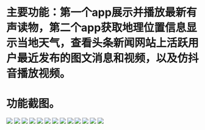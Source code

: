 # 主要功能：第一个app展示并播放最新有声读物，第二个app获取地理位置信息显示当地天气，查看头条新闻网站上活跃用户最近发布的图文消息和视频，以及仿抖音播放视频。

# 功能截图。


![](readmeImgSmall/18B514DB-3766-4FB2-8CF2-927912020309.jpeg)
![](readmeImgSmall/8CA7B144-275E-4D67-8FFE-A85B9952AAC4.jpeg)
![](readmeImgSmall/07C24972-0899-4294-B662-ED8FB61C8683.jpeg)
![](readmeImgSmall/3F221E37-8CAF-4932-AFE7-6B1BF68C90E1.jpeg)
![](readmeImgSmall/61EECE1C-A7D6-4295-9EB0-3D4CE68B2637.jpeg)
![](readmeImgSmall/A65FA1B9-01D6-411A-A6DE-4F2ACA47ED43.jpeg)
![](readmeImgSmall/IMG_1249.PNG)
![](readmeImgSmall/shanghai_20180717.jpg)
![](readmeImgSmall/IMG_1254.PNG)
![](readmeImgSmall/IMG_1255.PNG)
![](readmeImgSmall/IMG_1256.PNG)
![](readmeImgSmall/IMG_1257.PNG)
![](readmeImgSmall/IMG_1258.PNG)
